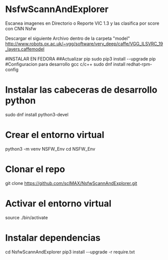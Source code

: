 # NsfwScannAndExplorer
Escanea imagenes en Directorio o Reporte VIC 1.3 y las clasifica por score con CNN Nsfw

Descargar el siguiente Archivo dentro de la carpeta "model"
    http://www.robots.ox.ac.uk/~vgg/software/very_deep/caffe/VGG_ILSVRC_19_layers.caffemodel

#INSTALAR EN FEDORA 
    ##Actualizar pip
sudo pip3 install --upgrade pip 
#Configuracion para desarrollo gcc c/c++
sudo dnf install redhat-rpm-config 
# Instalar las cabeceras de desarrollo python
sudo dnf install python3-devel 
# Crear el entorno virtual
python3 -m venv NSFW_Env
cd NSFW_Env
# Clonar el repo
git clone https://github.com/sclMAX/NsfwScannAndExplorer.git
# Activar el entorno virtual
source ./bin/activate
# Instalar dependencias
cd NsfwScannAndExplorer
pip3 install --upgrade -r require.txt
